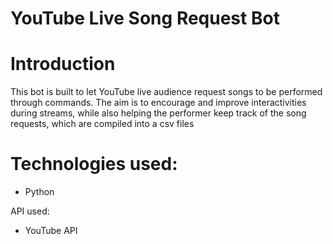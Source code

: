 # YouTube Live Song Request Bot

# Introduction
This bot is built to let YouTube live audience request songs to be performed through commands. 
The aim is to encourage and improve interactivities during streams, while also helping the performer keep track of the song requests, which are compiled into a csv files

# Technologies used:
* Python

API used:
* YouTube API

